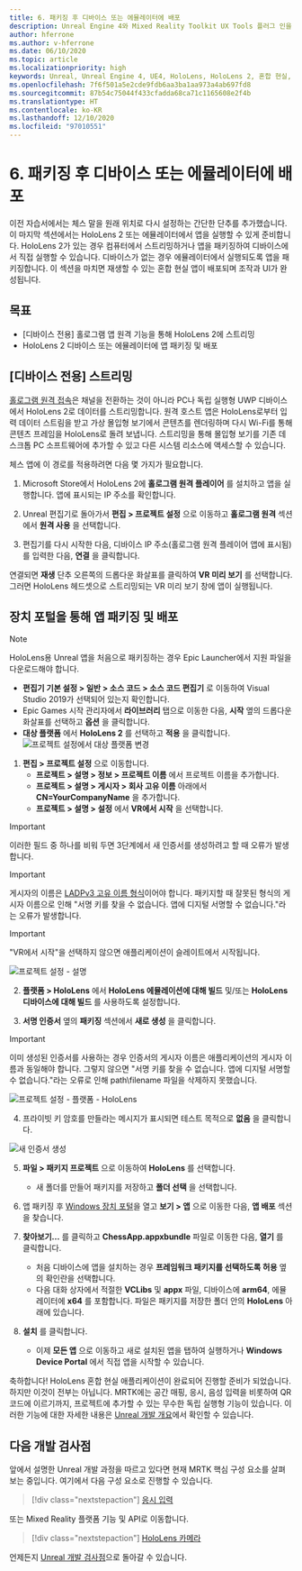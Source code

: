 ```yaml
---
title: 6. 패키징 후 디바이스 또는 에뮬레이터에 배포
description: Unreal Engine 4와 Mixed Reality Toolkit UX Tools 플러그 인을 사용하여 체스 앱을 만드는 자습서 시리즈 6/6부
author: hferrone
ms.author: v-hferrone
ms.date: 06/10/2020
ms.topic: article
ms.localizationpriority: high
keywords: Unreal, Unreal Engine 4, UE4, HoloLens, HoloLens 2, 혼합 현실, 자습서, 시작, mrtk, uxt, UX Tools, 설명서, 혼합 현실 헤드셋, windows mixed reality 헤드셋, 가상 현실 헤드셋
ms.openlocfilehash: 7f6f501a5e2cde9fdb6aa3ba1aa973a4ab697fd8
ms.sourcegitcommit: 87b54c75044f433cfadda68ca71c1165608e2f4b
ms.translationtype: HT
ms.contentlocale: ko-KR
ms.lasthandoff: 12/10/2020
ms.locfileid: "97010551"
---
```

# <a name="6-packaging--deploying-to-device-or-emulator"></a>6. 패키징 후 디바이스 또는 에뮬레이터에 배포

이전 자습서에서는 체스 말을 원래 위치로 다시 설정하는 간단한 단추를 추가했습니다. 이 마지막 섹션에서는 HoloLens 2 또는 에뮬레이터에서 앱을 실행할 수 있게 준비합니다. HoloLens 2가 있는 경우 컴퓨터에서 스트리밍하거나 앱을 패키징하여 디바이스에서 직접 실행할 수 있습니다. 디바이스가 없는 경우 에뮬레이터에서 실행되도록 앱을 패키징합니다. 이 섹션을 마치면 재생할 수 있는 혼합 현실 앱이 배포되며 조작과 UI가 완성됩니다.

## <a name="objectives"></a>목표

* [디바이스 전용] 홀로그램 앱 원격 기능을 통해 HoloLens 2에 스트리밍
* HoloLens 2 디바이스 또는 에뮬레이터에 앱 패키징 및 배포

## <a name="device-only-streaming"></a>[디바이스 전용] 스트리밍

[홀로그램 원격 접속](https://docs.microsoft.com/windows/mixed-reality/add-holographic-remoting)은 채널을 전환하는 것이 아니라 PC나 독립 실행형 UWP 디바이스에서 HoloLens 2로 데이터를 스트리밍합니다. 원격 호스트 앱은 HoloLens로부터 입력 데이터 스트림을 받고 가상 몰입형 보기에서 콘텐츠를 렌더링하며 다시 Wi-Fi를 통해 콘텐츠 프레임을 HoloLens로 돌려 보냅니다. 스트리밍을 통해 몰입형 보기를 기존 데스크톱 PC 소프트웨어에 추가할 수 있고 다른 시스템 리소스에 액세스할 수 있습니다.

체스 앱에 이 경로를 적용하려면 다음 몇 가지가 필요합니다.

1.  Microsoft Store에서 HoloLens 2에 **홀로그램 원격 플레이어** 를 설치하고 앱을 실행합니다. 앱에 표시되는 IP 주소를 확인합니다.

2.  Unreal 편집기로 돌아가서 **편집 > 프로젝트 설정** 으로 이동하고 **홀로그램 원격** 섹션에서 **원격 사용** 을 선택합니다.

3.  편집기를 다시 시작한 다음, 디바이스 IP 주소(홀로그램 원격 플레이어 앱에 표시됨)를 입력한 다음, **연결** 을 클릭합니다.

연결되면 **재생** 단추 오른쪽의 드롭다운 화살표를 클릭하여 **VR 미리 보기** 를 선택합니다. 그러면 HoloLens 헤드셋으로 스트리밍되는 VR 미리 보기 창에 앱이 실행됩니다.

## <a name="packaging-and-deploying-the-app-via-device-portal"></a>장치 포털을 통해 앱 패키징 및 배포

>[!NOTE]
>HoloLens용 Unreal 앱을 처음으로 패키징하는 경우 Epic Launcher에서 지원 파일을 다운로드해야 합니다.
>- **편집기 기본 설정 > 일반 > 소스 코드 > 소스 코드 편집기** 로 이동하여 Visual Studio 2019가 선택되어 있는지 확인합니다.
>- Epic Games 시작 관리자에서 **라이브러리** 탭으로 이동한 다음, **시작** 옆의 드롭다운 화살표를 선택하고 **옵션** 을 클릭합니다.
>- **대상 플랫폼** 에서 **HoloLens 2** 를 선택하고 **적용** 을 클릭합니다.
>![프로젝트 설정에서 대상 플랫폼 변경](images/unreal-uxt/6-installationoptions.PNG)

1.  **편집 > 프로젝트 설정** 으로 이동합니다.
    * **프로젝트 > 설명 > 정보 > 프로젝트 이름** 에서 프로젝트 이름을 추가합니다.
    * **프로젝트 > 설명 > 게시자 > 회사 고유 이름** 아래에서 **CN=YourCompanyName** 을 추가합니다.
    * **프로젝트 > 설명 > 설정** 에서 **VR에서 시작** 을 선택합니다.

> [!IMPORTANT]
> 이러한 필드 중 하나를 비워 두면 3단계에서 새 인증서를 생성하려고 할 때 오류가 발생합니다.

> [!IMPORTANT]
> 게시자의 이름은 [LADPv3 고유 이름 형식](https://www.ietf.org/rfc/rfc2253.txt)이어야 합니다. 패키지할 때 잘못된 형식의 게시자 이름으로 인해 "서명 키를 찾을 수 없습니다. 앱에 디지털 서명할 수 없습니다."라는 오류가 발생합니다.

> [!IMPORTANT]
> "VR에서 시작"을 선택하지 않으면 애플리케이션이 슬레이트에서 시작됩니다.

![프로젝트 설정 - 설명](images/unreal-uxt/6-cn-new.PNG)

2.  **플랫폼 > HoloLens** 에서 **HoloLens 에뮬레이션에 대해 빌드** 및/또는 **HoloLens 디바이스에 대해 빌드** 를 사용하도록 설정합니다.

3.  **서명 인증서** 옆의 **패키징** 섹션에서 **새로 생성** 을 클릭합니다.

> [!IMPORTANT]
> 이미 생성된 인증서를 사용하는 경우 인증서의 게시자 이름은 애플리케이션의 게시자 이름과 동일해야 합니다. 그렇지 않으면 "서명 키를 찾을 수 없습니다. 앱에 디지털 서명할 수 없습니다."라는 오류로 인해 path\filename 파일을 삭제하지 못했습니다.

![프로젝트 설정 - 플랫폼 - HoloLens](images/unreal-uxt/6-packaging.PNG)

4. 프라이빗 키 암호를 만들라는 메시지가 표시되면 테스트 목적으로 **없음** 을 클릭합니다.

![새 인증서 생성](images/unreal-uxt/6-private-key-testing.png)

5. **파일 > 패키지 프로젝트** 으로 이동하여 **HoloLens** 를 선택합니다.
    * 새 폴더를 만들어 패키지를 저장하고 **폴더 선택** 을 선택합니다.

6.  앱 패키징 후 [Windows 장치 포털](https://docs.microsoft.com/windows/mixed-reality/using-the-windows-device-portal)을 열고 **보기 > 앱** 으로 이동한 다음, **앱 배포** 섹션을 찾습니다.

7.  **찾아보기...** 를 클릭하고 **ChessApp.appxbundle** 파일로 이동한 다음, **열기** 를 클릭합니다.

    * 처음 디바이스에 앱을 설치하는 경우 **프레임워크 패키지를 선택하도록 허용** 옆의 확인란을 선택합니다.
    * 다음 대화 상자에서 적절한 **VCLibs** 및 **appx** 파일, 디바이스에 **arm64**, 에뮬레이터에 **x64** 를 포함합니다. 파일은 패키지를 저장한 폴더 안의 **HoloLens** 아래에 있습니다.

8.  **설치** 를 클릭합니다.
    * 이제 **모든 앱** 으로 이동하고 새로 설치된 앱을 탭하여 실행하거나 **Windows Device Portal** 에서 직접 앱을 시작할 수 있습니다. 

축하합니다! HoloLens 혼합 현실 애플리케이션이 완료되어 진행할 준비가 되었습니다. 하지만 이것이 전부는 아닙니다. MRTK에는 공간 매핑, 응시, 음성 입력을 비롯하여 QR 코드에 이르기까지, 프로젝트에 추가할 수 있는 무수한 독립 실행형 기능이 있습니다. 이러한 기능에 대한 자세한 내용은 [Unreal 개발 개요](https://docs.microsoft.com/windows/mixed-reality/unreal-development-overview)에서 확인할 수 있습니다.

## <a name="next-development-checkpoint"></a>다음 개발 검사점

앞에서 설명한 Unreal 개발 과정을 따르고 있다면 현재 MRTK 핵심 구성 요소를 살펴보는 중입니다. 여기에서 다음 구성 요소로 진행할 수 있습니다.

> [!div class="nextstepaction"]
> [응시 입력](../unreal-gaze-input.md)

또는 Mixed Reality 플랫폼 기능 및 API로 이동합니다.

> [!div class="nextstepaction"]
> [HoloLens 카메라](../unreal-hololens-camera.md)

언제든지 [Unreal 개발 검사점](../unreal-development-overview.md#2-core-building-blocks)으로 돌아갈 수 있습니다.
